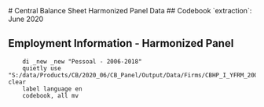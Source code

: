 <meta charset="utf-8"/>
# Central Balance Sheet Harmonized Panel Data
## Codebook
`extraction`: June 2020

## **Employment Information - Harmonized Panel**
```
    di _new _new "Pessoal - 2006-2018"
    quietly use "S:/data/Products/CB/2020_06/CB_Panel/Output/Data/Firms/CBHP_I_YFRM_20062018_JUN20_PESSOAL_V01.dta", clear
    label language en
    codebook, all mv
```







